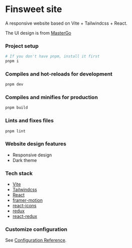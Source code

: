 # Finsweet site

A responsive website based on Vite + Tailwindcss + React.

The UI design is from [MasterGo](https://mastergo.com/)

### Project setup

```bash
# If you don't have pnpm, install it first
pnpm i
```

### Compiles and hot-reloads for development

```bash
pnpm dev
```

### Compiles and minifies for production

```bash
pnpm build
```

### Lints and fixes files

```bash
pnpm lint
```

### Website design features

- Responsive design
- Dark theme

### Tech stack

- [Vite](https://vitejs.dev/)
- [Tailwindcss](https://tailwindcss.com/)
- [React](https://reactjs.org/)
- [framer-motion](https://motion.framer.wiki/)
- [react-icons](https://react-icons.github.io/react-icons/)
- [redux](https://redux.js.org/)
- [react-redux](https://react-redux.js.org/)

### Customize configuration

See [Configuration Reference](https://vitejs.dev/config/).
